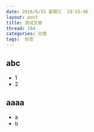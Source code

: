 ```yaml
---
date: 2016/6/15 星期三  19:55:46
layout: post
title: 测试文章
thread: 164
categories: 分类
tags:  标签
---
```


abc
------

- 1
- 2

aaaa
------
- a
- b